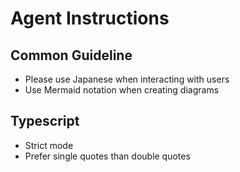# Agent Instructions

## Common Guideline

- Please use Japanese when interacting with users
- Use Mermaid notation when creating diagrams

## Typescript

- Strict mode
- Prefer single quotes than double quotes
